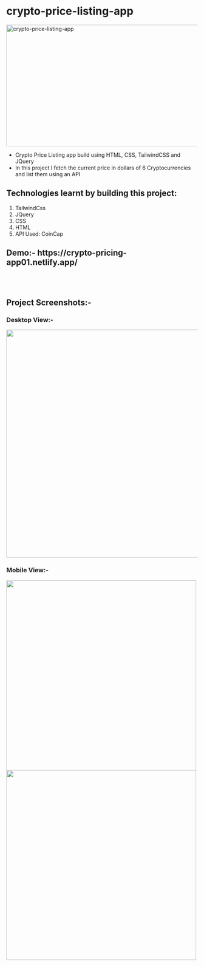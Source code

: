 # crypto-price-listing-app
<img src="https://socialify.git.ci/Sumitkmr13/crypto-price-listing-app/image?font=KoHo&language=1&owner=1&pattern=Brick%20Wall&stargazers=1&theme=Dark" alt="crypto-price-listing-app" width="640" height="320" />

<ul>
  <li>Crypto Price Listing app build using HTML, CSS, TailwindCSS and JQuery</li>
  <li>In this project I fetch the current price in dollars of 6 Cryptocurrencies and list them using an API</li>
</ul>
  
 

<h2>Technologies learnt by building this project:</h2>
<ol>
  <li>TailwindCss</li>

  <li>JQuery</li>
  
  <li>CSS</li>

  <li>HTML</li>
  <li>API Used: CoinCap</li>
  </ol>
  
<h2>Demo:- https://crypto-pricing-app01.netlify.app/ </h2>
<br></br>
<h2>Project Screenshots:-</h2>
<h3>Desktop View:-</h3>
<div><span><img src="https://res.cloudinary.com/dhfpcwwq0/image/upload/v1628793166/project/Screenshot_55_dce5e1.png" width="600px"></span>
</div>
  
<h3>Mobile View:-</h3>
<div><span><img src="https://res.cloudinary.com/dhfpcwwq0/image/upload/v1628793166/project/Screenshot_57_xueip8.png" height="500px"></span>
  <span><img src="https://res.cloudinary.com/dhfpcwwq0/image/upload/v1628793166/project/Screenshot_56_etyvuc.png" height="500px"></span></div>


